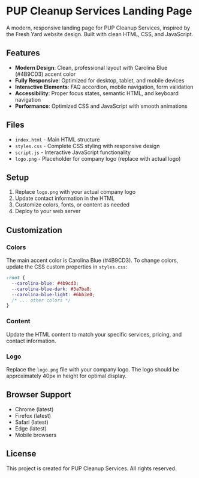 # PUP Cleanup Services Landing Page

A modern, responsive landing page for PUP Cleanup Services, inspired by the Fresh Yard website design. Built with clean HTML, CSS, and JavaScript.

## Features

- **Modern Design**: Clean, professional layout with Carolina Blue (#4B9CD3) accent color
- **Fully Responsive**: Optimized for desktop, tablet, and mobile devices
- **Interactive Elements**: FAQ accordion, mobile navigation, form validation
- **Accessibility**: Proper focus states, semantic HTML, and keyboard navigation
- **Performance**: Optimized CSS and JavaScript with smooth animations

## Files

- `index.html` - Main HTML structure
- `styles.css` - Complete CSS styling with responsive design
- `script.js` - Interactive JavaScript functionality
- `logo.png` - Placeholder for company logo (replace with actual logo)

## Setup

1. Replace `logo.png` with your actual company logo
2. Update contact information in the HTML
3. Customize colors, fonts, or content as needed
4. Deploy to your web server

## Customization

### Colors

The main accent color is Carolina Blue (#4B9CD3). To change colors, update the CSS custom properties in `styles.css`:

```css
:root {
  --carolina-blue: #4b9cd3;
  --carolina-blue-dark: #3a7ba8;
  --carolina-blue-light: #6bb3e0;
  /* ... other colors */
}
```

### Content

Update the HTML content to match your specific services, pricing, and contact information.

### Logo

Replace the `logo.png` file with your company logo. The logo should be approximately 40px in height for optimal display.

## Browser Support

- Chrome (latest)
- Firefox (latest)
- Safari (latest)
- Edge (latest)
- Mobile browsers

## License

This project is created for PUP Cleanup Services. All rights reserved.
